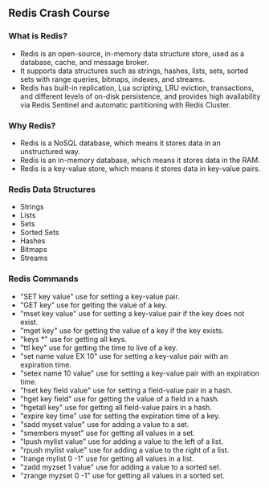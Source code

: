 ## Redis Crash Course

### What is Redis?

- Redis is an open-source, in-memory data structure store, used as a database, cache, and message broker.
- It supports data structures such as strings, hashes, lists, sets, sorted sets with range queries, bitmaps, indexes, and streams.
- Redis has built-in replication, Lua scripting, LRU eviction, transactions, and different levels of on-disk persistence, and provides high availability via Redis Sentinel and automatic partitioning with Redis Cluster.

### Why Redis?

- Redis is a NoSQL database, which means it stores data in an unstructured way.
- Redis is an in-memory database, which means it stores data in the RAM.
- Redis is a key-value store, which means it stores data in key-value pairs.

### Redis Data Structures

- Strings
- Lists
- Sets
- Sorted Sets
- Hashes
- Bitmaps
- Streams

### Redis Commands

- "SET key value" use for setting a key-value pair.
- "GET key" use for getting the value of a key.
- "mset key value" use for setting a key-value pair if the key does not exist.
- "mget key" use for getting the value of a key if the key exists.
- "keys \*" use for getting all keys.
- "ttl key" use for getting the time to live of a key.
- "set name value EX 10" use for setting a key-value pair with an expiration time.
- "setex name 10 value" use for setting a key-value pair with an expiration time.
- "hset key field value" use for setting a field-value pair in a hash.
- "hget key field" use for getting the value of a field in a hash.
- "hgetall key" use for getting all field-value pairs in a hash.
- "expire key time" use for setting the expiration time of a key.
- "sadd myset value" use for adding a value to a set.
- "smembers myset" use for getting all values in a set.
- "lpush mylist value" use for adding a value to the left of a list.
- "rpush mylist value" use for adding a value to the right of a list.
- "lrange mylist 0 -1" use for getting all values in a list.
- "zadd myzset 1 value" use for adding a value to a sorted set.
- "zrange myzset 0 -1" use for getting all values in a sorted set.
